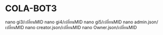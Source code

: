 # COLA-BOT3
 nano gi3/เปลี่ยนMID
 nano gi4/เปลี่ยนMID
 nano gi5/เปลี่ยนMID
 nano admin.json/เปลี่ยนMID
 nano creator.json/เปลี่ยนMID
 nano Owner.json/เปลี่ยนMID
